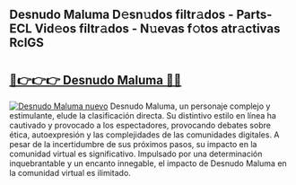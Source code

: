 ## Desnudo Maluma D𝚎sn𝚞dos filtr𝚊dos - Parts-ECL Vid𝚎os filtr𝚊dos - N𝚞evas f𝚘tos atr𝚊ctivas RcIGS

# <h2><a href="http://mb74uh.tromn.icu/?c=Desnudo+Maluma">🔗👉👉👉 Desnudo Maluma 🔗🔗</a></h2>

[![Desnudo Maluma nuevo](https://i.imgur.com/pEAQMta.gif)](http://mb74uh.tromn.icu/?c=Desnudo+Maluma)
Desnudo Maluma, un personaje complejo y estimulante, elude la clasificación directa. Su distintivo estilo en línea ha cautivado y provocado a los espectadores, provocando debates sobre ética, autoexpresión y las complejidades de las comunidades digitales. A pesar de la incertidumbre de sus próximos pasos, su impacto en la comunidad virtual es significativo. Impulsado por una determinación inquebrantable y un encanto innegable, el impacto de Desnudo Maluma en la comunidad virtual es ilimitado.
